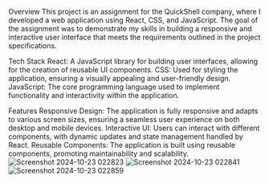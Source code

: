 Overview
This project is an assignment for the QuickShell company, where I developed a web application using React, CSS, and JavaScript. The goal of the assignment was to demonstrate my skills in building a responsive and interactive user interface that meets the requirements outlined in the project specifications.

Tech Stack
React: A JavaScript library for building user interfaces, allowing for the creation of reusable UI components.
CSS: Used for styling the application, ensuring a visually appealing and user-friendly design.
JavaScript: The core programming language used to implement functionality and interactivity within the application.


Features
Responsive Design: The application is fully responsive and adapts to various screen sizes, ensuring a seamless user experience on both desktop and mobile devices.
Interactive UI: Users can interact with different components, with dynamic updates and state management handled by React.
Reusable Components: The application is built using reusable components, promoting maintainability and scalability.
![Screenshot 2024-10-23 022823](https://github.com/user-attachments/assets/ad533953-4925-4f96-bcbd-51b709517e1d)
![Screenshot 2024-10-23 022841](https://github.com/user-attachments/assets/0cc6ff16-6dbf-487e-8522-b072f84d2d36)
![Screenshot 2024-10-23 022859](https://github.com/user-attachments/assets/39ca69ef-8402-450a-a9f1-519a6b46fe25)
